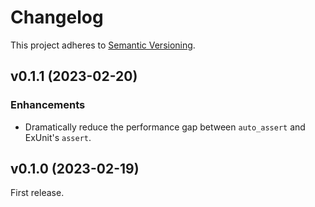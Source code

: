 # Changelog

This project adheres to [Semantic Versioning](https://semver.org/spec/v2.0.0.html).

## v0.1.1 (2023-02-20)

### Enhancements

  * Dramatically reduce the performance gap between `auto_assert` and ExUnit's `assert`.

## v0.1.0 (2023-02-19)

First release.

